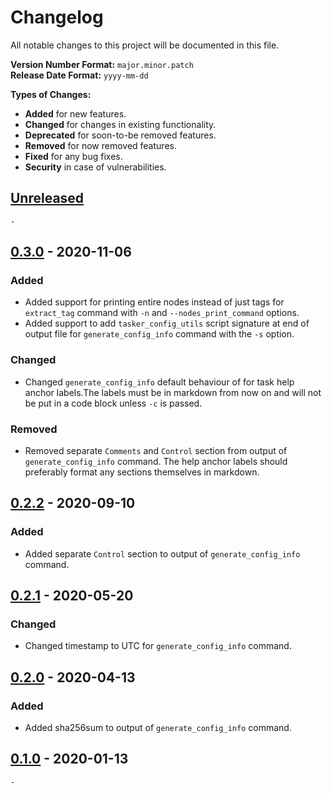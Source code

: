 # Changelog

All notable changes to this project will be documented in this file.

**Version Number Format:** `major.minor.patch`  
**Release Date Format:** `yyyy-mm-dd`  

**Types of Changes:**
- **Added** for new features.
- **Changed** for changes in existing functionality.
- **Deprecated** for soon-to-be removed features.
- **Removed** for now removed features.
- **Fixed** for any bug fixes.
- **Security** in case of vulnerabilities.
##


## [Unreleased]

`-`


## [0.3.0] - 2020-11-06

### Added
- Added support for printing entire nodes instead of just tags for `extract_tag` command with `-n` and `--nodes_print_command` options.  
- Added support to add `tasker_config_utils` script signature at end of output file for `generate_config_info` command with the `-s` option.  

### Changed
- Changed `generate_config_info` default behaviour of for task help anchor labels.The labels must be in markdown from now on and will not be put in a code block unless `-c` is passed.  

### Removed
- Removed separate `Comments` and `Control` section from output of `generate_config_info` command. The help anchor labels should preferably format any sections themselves in markdown.  


## [0.2.2] - 2020-09-10

### Added
- Added separate `Control` section to output of `generate_config_info` command.  


## [0.2.1] - 2020-05-20

### Changed
- Changed timestamp to UTC for `generate_config_info` command.  


## [0.2.0] - 2020-04-13

### Added
- Added sha256sum to output of `generate_config_info` command.  


## [0.1.0] - 2020-01-13

`-`
##


[unreleased]: https://github.com/Taskomater/tasker_config_utils/compare/v0.3.0...HEAD
[0.3.0]: https://github.com/Taskomater/tasker_config_utils/compare/v0.2.2...v0.3.0
[0.2.2]: https://github.com/Taskomater/tasker_config_utils/compare/v0.2.1...v0.2.2
[0.2.1]: https://github.com/Taskomater/tasker_config_utils/compare/v0.2.0...v0.2.1
[0.2.0]: https://github.com/Taskomater/tasker_config_utils/compare/v0.1.0...v0.2.0
[0.1.0]: https://github.com/Taskomater/tasker_config_utils/releases/tag/v0.1.0
